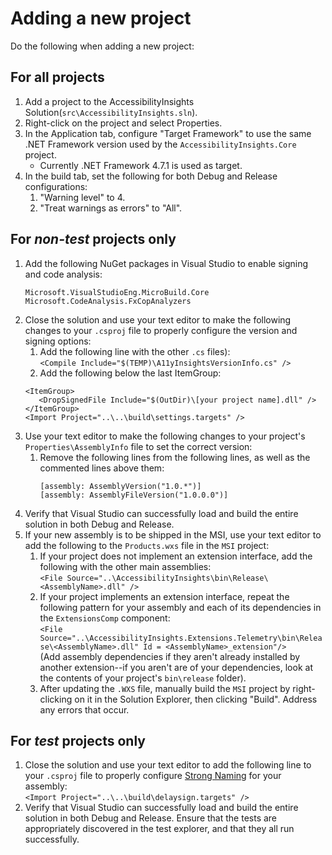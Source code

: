 ﻿# Adding a new project
Do the following when adding a new project:

## For all projects
1. Add a project to the AccessibilityInsights Solution(`src\AccessibilityInsights.sln`).
2. Right-click on the project and select Properties.
2. In the Application tab, configure "Target Framework" to use the same .NET Framework version used by the `AccessibilityInsights.Core` project.
   - Currently .NET Framework 4.7.1 is used as target. 
3. In the build tab, set the following for both Debug and Release configurations:
   1. "Warning level" to 4.
   2. "Treat warnings as errors" to "All".

## For *non-test* projects only
1. Add the following NuGet packages in Visual Studio to enable signing and code analysis:
   ```
   Microsoft.VisualStudioEng.MicroBuild.Core
   Microsoft.CodeAnalysis.FxCopAnalyzers
   ```
2. Close the solution and use your text editor to make the following changes to your `.csproj` file to properly configure the version and signing options:
   1. Add the following line with the other `.cs` files):<br>
   `<Compile Include="$(TEMP)\A11yInsightsVersionInfo.cs" />`
   2. Add the following below the last ItemGroup:<br>
   ```
   <ItemGroup>
      <DropSignedFile Include="$(OutDir)\[your project name].dll" />
   </ItemGroup>
   <Import Project="..\..\build\settings.targets" />
   ```
3. Use your text editor to make the following changes to your project's `Properties\AssemblyInfo` file to set the correct version:
   1. Remove the following lines from the following lines, as well as the commented lines above them: <br>
      ```
      [assembly: AssemblyVersion("1.0.*")]
      [assembly: AssemblyFileVersion("1.0.0.0")]
      ```
4. Verify that Visual Studio can successfully load and build the entire solution in both Debug and Release.
5. If your new assembly is to be shipped in the MSI, use your text editor to add the following to the `Products.wxs` file in the `MSI` project:
   1. If your project does not implement an extension interface, add the following with the other main assemblies:<br>
   `<File Source="..\AccessibilityInsights\bin\Release\<AssemblyName>.dll" />`
   2. If your project implements an extension interface, repeat the following pattern for your assembly and each of its dependencies in the `ExtensionsComp` component:<br>
   `<File Source="..\AccessibilityInsights.Extensions.Telemetry\bin\Release\<AssemblyName>.dll" Id = <AssemblyName>_extension"/>`<br>
   (Add assembly dependencies if they aren't already installed by another extension--if you aren't are of your dependencies, look at the contents of your project's `bin\release` folder).
   3. After updating the `.WXS` file, manually build the `MSI` project by right-clicking on it in the Solution Explorer, then clicking "Build". Address any errors that occur.

## For *test* projects only
1. Close the solution and use your text editor to add the following line to your `.csproj` file to properly configure [Strong Naming](https://docs.microsoft.com/en-us/dotnet/framework/app-domains/strong-named-assemblies) for your assembly:<br>
   `<Import Project="..\..\build\delaysign.targets" />`
2. Verify that Visual Studio can successfully load and build the entire solution in both Debug and Release. Ensure that the tests are appropriately discovered in the test explorer, and that they all run successfully.